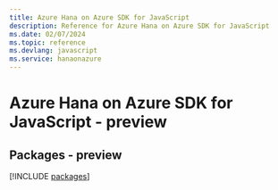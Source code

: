 ```yaml
---
title: Azure Hana on Azure SDK for JavaScript
description: Reference for Azure Hana on Azure SDK for JavaScript
ms.date: 02/07/2024
ms.topic: reference
ms.devlang: javascript
ms.service: hanaonazure
---
```

# Azure Hana on Azure SDK for JavaScript - preview
## Packages - preview
[!INCLUDE [packages](hana-on-azure-index.md)]